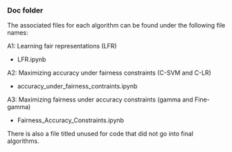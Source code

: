 ### Doc folder

The associated files for each algorithm can be found under the following file names: 

A1: Learning fair representations (LFR)
+   LFR.ipynb

A2: Maximizing accuracy under fairness constraints (C-SVM and C-LR)
+   accuracy_under_fairness_contraints.ipynb 

A3: Maximizing fairness under accuracy constraints (gamma and Fine-gamma)
+   Fairness_Accuracy_Constraints.ipynb


There is also a file titled unused for code that did not go into final algorithms.
